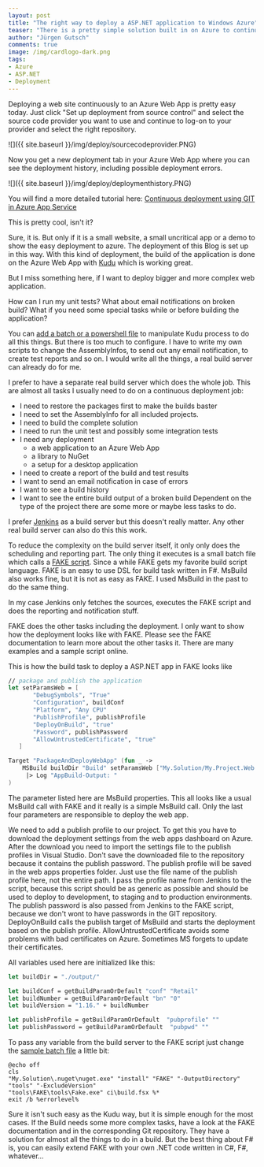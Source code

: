 ```yaml
--- 
layout: post
title: "The right way to deploy a ASP.NET application to Windows Azure"
teaser: "There is a pretty simple solution built in on Azure to continuously deploy a website. But is this the right way to to deploy a more complex web application? I think no."
author: "Jürgen Gutsch"
comments: true
image: /img/cardlogo-dark.png
tags: 
- Azure
- ASP.NET
- Deployment
---
```


Deploying a web site continuously to an Azure Web App is pretty easy today. Just click "Set up deployment from source control" and select the source code provider you want to use and continue to log-on to your provider and select the right repository. 

![]({{ site.baseurl }}/img/deploy/sourcecodeprovider.PNG)

Now you get a new deployment tab in your Azure Web App where you can see the deployment history, including possible deployment errors.

![]({{ site.baseurl }}/img/deploy/deploymenthistory.PNG)

You will find a more detailed tutorial here: [Continuous deployment using GIT in Azure App Service](https://azure.microsoft.com/en-us/documentation/articles/web-sites-publish-source-control/)

This is pretty cool, isn't it?

Sure, it is. But only if it is a small website, a small uncritical app or a demo to show the easy deployment to azure. The deployment of this Blog is set up in this way. With this kind of deployment, the build of the application is done on the Azure Web App with [Kudu](https://github.com/projectkudu/kudu) which is working great. 

But I miss something here, if I want to deploy bigger and more complex web application.

How can I run my unit tests? What about email notifications on broken build? What if you need some special tasks while or before building the application?

You can [add a batch or a powershell file](https://github.com/projectkudu/kudu/wiki/Customizing-deployments) to manipulate Kudu process to do all this things. But there is too much to configure. I have to write my own scripts to change the AssemblyInfos, to send out any email notification, to create test reports and so on. I would write all the things, a real build server can already do for me.

I prefer to have a separate real build server which does the whole job. This are almost all tasks I usually need to do on a continuous deployment job: 

- I need to restore the packages first to make the builds baster
- I need to set the AssemblyInfo for all included projects. 
- I need to build the complete solution
- I need to run the unit test and possibly some integration tests
- I need any deployment
  - a web application to an Azure Web App
  - a library to NuGet
  - a setup for a desktop application
- I need to create a report of the build and test results
- I want to send an email notification in case of errors
- I want to see a build history
- I want to see the entire build output of a broken build
Dependent on the type of the project there are some more or maybe less tasks to do.

I prefer [Jenkins](https://jenkins-ci.org/) as a build server but this doesn't really matter. Any other real build server can also do this this work.

To reduce the complexity on the build server itself, it only only does the scheduling and reporting part. The only thing it executes is a small batch file which calls a [FAKE script](http://fsharp.github.io/FAKE/). Since a while FAKE gets my favorite build script language. FAKE is an easy to use DSL for build task written in F#. MsBuild also works fine, but it is not as easy as FAKE. I used MsBuild in the past to do the same thing.

In my case Jenkins only fetches the sources, executes the FAKE script and does the reporting and notification stuff.

FAKE does the other tasks including the deployment. I only want to show how the deployment looks like with FAKE. Please see the FAKE documentation to learn more about the other tasks it. There are many examples and a sample script online. 

This is how the build task to deploy a ASP.NET app in FAKE looks like

~~~ fsharp
// package and publish the application
let setParamsWeb = [
       "DebugSymbols", "True"
       "Configuration", buildConf
       "Platform", "Any CPU"
       "PublishProfile", publishProfile
       "DeployOnBuild", "true"
       "Password", publishPassword
       "AllowUntrustedCertificate", "true"
   ]

Target "PackageAndDeployWebApp" (fun _ ->
    MSBuild buildDir "Build" setParamsWeb ["My.Solution/My.Project.Web.csproj"]
     |> Log "AppBuild-Output: "
)
~~~

The parameter listed here are MsBuild properties. This all looks like a usual MsBuild call with FAKE and it really is a simple MsBuild call. Only the last four parameters are responsible to deploy the web app.

We need to add a publish profile to our project. To get this you have to download the deployment settings from the web apps dashboard on Azure. After the download you need to import the settings file to the publish profiles in Visual Studio. Don't save the downloaded file to the repository because it contains the publish password. The publish profile will be saved in the web apps properties folder. Just use the file name of the publish profile here, not the entire path. I pass the profile name from Jenkins to the script, because this script should be as generic as possible and should be used to deploy to development, to staging and to production environments.
The publish password is also passed from Jenkins to the FAKE script, because we don't wont to have passwords in the GIT repository.
DeployOnBuild calls the publish target of MsBuild and starts the deployment based on the publish profile.
AllowUntrustedCertificate avoids some problems with bad certificates on Azure. Sometimes MS forgets to update their certificates.

All variables used here are initialized like this:

~~~ fsharp
let buildDir = "./output/"

let buildConf = getBuildParamOrDefault "conf" "Retail"
let buildNumber = getBuildParamOrDefault "bn" "0"
let buildVersion = "1.16." + buildNumber

let publishProfile = getBuildParamOrDefault  "pubprofile" ""
let publishPassword = getBuildParamOrDefault  "pubpwd" ""
~~~

To pass any variable from the build server to the FAKE script just change the [sample batch file](http://fsharp.github.io/FAKE/gettingstarted.html) a little bit:

~~~ batch
@echo off
cls
"My.Solution\.nuget\nuget.exe" "install" "FAKE" "-OutputDirectory" "tools" "-ExcludeVersion"
"tools\FAKE\tools\Fake.exe" ci\build.fsx %*
exit /b %errorlevel%
~~~

Sure it isn't such easy as the Kudu way, but it is simple enough for the most cases. If the Build needs some more complex tasks, have a look at the FAKE documentation and in the corresponding Git repository. They have a solution for almost all the things to do in a build. But the best thing about F# is, you can easily extend FAKE with your own .NET code written in C#, F#, whatever...